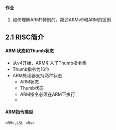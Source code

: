 #### 作业
1. 如何理解ARM?特别的，简述ARMv9和ARM的区别


## 2.1 RISC简介
#### ARM 状态和Thumb状态

- 从v4开始，ARM引入了Thumb指令集
- Thumb指令为16位
- ARM处理器支持两种状态
    - ARM状态
    - Thumb状态
    - ARM指令必须在ARM下执行
    - 
#### ARM指令类型
```
<RM>,LSL <Rs>
```